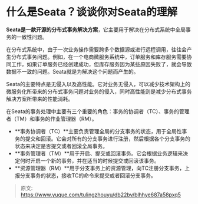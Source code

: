 # 什么是Seata？谈谈你对Seata的理解

**Seata是一款开源的分布式事务解决方案**，它主要用于解决在分布式系统中全局事务的一致性问题。

在分布式系统中，由于一次业务操作需要跨多个数据源或进行远程调用，往往会产生分布式事务问题。例如，在一个电商微服务系统中，订单服务和库存服务需要协同工作，如果订单服务已经创建成功，但库存服务因为某些原因失败了，就会导致数据不一致的问题。Seata就是为解决这个问题而产生的。

Seata的主要特点是无侵入以及高性能。它对业务无侵入，可以减少技术架构上的微服务化所带来的分布式事务问题对业务的侵入，同时高性能则是减少分布式事务解决方案所带来的性能消耗。

在Seata的事务处理中主要有三个重要的角色：事务的协调者（TC）、事务的管理者（TM）和事务的作业管理器（RM）。

+ **事务协调者（TC）**主要负责管理全局的分支事务的状态，用于全局性事务的提交和回滚。它会对所有的分支事务进行注册，然后根据各个分支事务的状态来决定是否提交或者回滚全局事务。
+ **事务管理者（TM）**用于开启、提交或回滚事务。它会根据业务逻辑来决定何时开启一个新的事务，并在适当的时候提交或回滚该事务。
+ **资源管理器（RM）**用于分支事务上的资源管理，向TC注册分支事务，上报分支事务的状态，接收TC的命令来提交或者回滚分支事务。



> 原文: <https://www.yuque.com/tulingzhouyu/db22bv/blhhye687a58pxq5>
